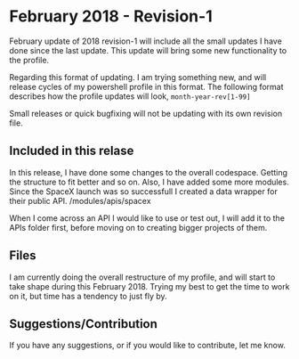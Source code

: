 # February 2018 - Revision-1

February update of 2018 revision-1 will include all the small updates I have done since the last update.
This update will bring some new functionality to the profile.

Regarding this format of updating. I am trying something new, and will release cycles of my powershell profile in this format.
The following format describes how the profile updates will look,
`month-year-rev[1-99]`

Small releases or quick bugfixing will not be updating with its own revision file.

## Included in this relase
In this release, I have done some changes to the overall codespace. Getting the structure to fit better and so on.
Also, I have added some more modules. Since the SpaceX launch was so successfull I created a data wrapper for their public API. /modules/apis/spacex

When I come across an API I would like to use or test out, I will add it to the APIs folder first, before moving on to creating bigger projects of them.

## Files
I am currently doing the overall restructure of my profile, and will start to take shape during this February 2018. 
Trying my best to get the time to work on it, but time has a tendency to just fly by.

## Suggestions/Contribution
If you have any suggestions, or if you would like to contribute, let me know.


 